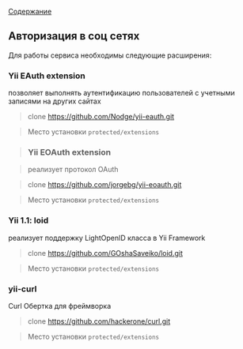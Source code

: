 [Содержание](../../readme.md)

## Авторизация в соц сетях

Для работы сервиса необходимы следующие расширения:

### Yii EAuth extension
позволяет выполнять аутентификацию пользователей с учетными записями на других сайтах
> clone https://github.com/Nodge/yii-eauth.git

> Место установки `protected/extensions`

> ### Yii EOAuth extension

> реализует протокол OAuth

> clone https://github.com/jorgebg/yii-eoauth.git

> Место установки `protected/extensions`

### Yii 1.1: loid
реализует поддержку LightOpenID класса в Yii Framework
> clone https://github.com/GOshaSaveiko/loid.git

> Место установки `protected/extensions`

### yii-curl
Curl Обертка для фреймворка
> clone https://github.com/hackerone/curl.git

> Место установки `protected/extensions`

